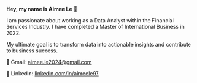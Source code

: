 **Hey, my name is Aimee Le** 👋

I am passionate about working as a Data Analyst within the Financial Services Industry. I have completed a Master of International Business in 2022.

My ultimate goal is to transform data into actionable insights and contribute to business success.

📩 Gmail: aimee.le2024@gmail.com  

📲 LinkedIn: [linkedin.com/in/aimeele97](https://www.linkedin.com/in/aimeele97)


